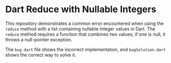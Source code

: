# Dart Reduce with Nullable Integers

This repository demonstrates a common error encountered when using the `reduce` method with a list containing nullable integer values in Dart.  The `reduce` method requires a function that combines two values; if one is null, it throws a null-pointer exception. 

The `bug.dart` file shows the incorrect implementation, and `bugSolution.dart` shows the correct way to solve it.